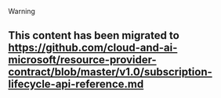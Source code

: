 > [!WARNING]
> ## This content has been migrated to https://github.com/cloud-and-ai-microsoft/resource-provider-contract/blob/master/v1.0/subscription-lifecycle-api-reference.md